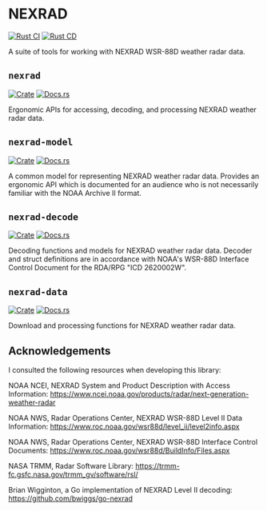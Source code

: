 # NEXRAD

[![Rust CI](https://github.com/danielway/nexrad/actions/workflows/ci.yml/badge.svg?branch=master)](https://github.com/danielway/nexrad/actions/workflows/ci.yml)
[![Rust CD](https://github.com/danielway/nexrad/actions/workflows/cd.yml/badge.svg)](https://github.com/danielway/nexrad/actions/workflows/cd.yml)

A suite of tools for working with NEXRAD WSR-88D weather radar data.

## `nexrad`

[![Crate](https://img.shields.io/crates/v/nexrad.svg)](https://crates.io/crates/nexrad)
[![Docs.rs](https://docs.rs/nexrad/badge.svg)](https://docs.rs/nexrad)

Ergonomic APIs for accessing, decoding, and processing NEXRAD weather radar data.

## `nexrad-model`

[![Crate](https://img.shields.io/crates/v/nexrad-model.svg)](https://crates.io/crates/nexrad-model)
[![Docs.rs](https://docs.rs/nexrad-model/badge.svg)](https://docs.rs/nexrad-model)

A common model for representing NEXRAD weather radar data. Provides an ergonomic API which is documented for an audience
who is not necessarily familiar with the NOAA Archive II format.

## `nexrad-decode`

[![Crate](https://img.shields.io/crates/v/nexrad-decode.svg)](https://crates.io/crates/nexrad-decode)
[![Docs.rs](https://docs.rs/nexrad-decode/badge.svg)](https://docs.rs/nexrad-decode)

Decoding functions and models for NEXRAD weather radar data. Decoder and struct definitions are in accordance with
NOAA's WSR-88D Interface Control Document for the RDA/RPG "ICD 2620002W".

## `nexrad-data`

[![Crate](https://img.shields.io/crates/v/nexrad-data.svg)](https://crates.io/crates/nexrad-data)
[![Docs.rs](https://docs.rs/nexrad-data/badge.svg)](https://docs.rs/nexrad-data)

Download and processing functions for NEXRAD weather radar data.

## Acknowledgements

I consulted the following resources when developing this library:

NOAA NCEI, NEXRAD System and Product Description with Access Information:
https://www.ncei.noaa.gov/products/radar/next-generation-weather-radar

NOAA NWS, Radar Operations Center, NEXRAD WSR-88D Level II Data Information:
https://www.roc.noaa.gov/wsr88d/level_ii/level2info.aspx

NOAA NWS, Radar Operations Center, NEXRAD WSR-88D Interface Control Documents:
https://www.roc.noaa.gov/wsr88d/BuildInfo/Files.aspx

NASA TRMM, Radar Software Library:
https://trmm-fc.gsfc.nasa.gov/trmm_gv/software/rsl/

Brian Wigginton, a Go implementation of NEXRAD Level II decoding:
https://github.com/bwiggs/go-nexrad
